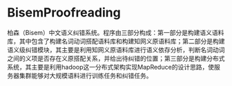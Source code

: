 # BisemProofreading
柏森（Bisem）中文语义纠错系统。程序由三部分构成：第一部分是构建语义语料库，其中包含了构建名词动词搭配语料库和构建知网义原语料库；第二部分是构建语义级纠错模块，其主要是利用知网义原语料库进行语义依存分析，判断名词动词之间的义项是否存在义原搭配关系，并给出待纠错的位置；第三部分是构建分布式系统，其主要是利用hadoop这一分布式架构实现MapReduce的设计思路，使服务器集群能够对大规模语料进行训练任务和纠错任务。
